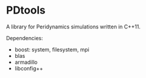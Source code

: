 PDtools
============

A library for Peridynamics simulations written in C++11.

Dependencies:
 - boost: system, filesystem, mpi
 - blas
 - armadillo
 - libconfig++
